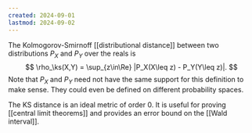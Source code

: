 ```yaml
---
created: 2024-09-01
lastmod: 2024-09-02
---
```

The Kolmogorov-Smirnoff [[distributional distance]] between two distributions $P_X$ and $P_Y$ over the reals is 
$$
\rho_\ks(X,Y) = \sup_{z\in\Re} |P_X(X\leq z) - P_Y(Y\leq z)|.
$$
Note that $P_X$ and $P_Y$ need not have the same support for this definition to make sense. They could even be defined on different probability spaces. 

The KS distance is an ideal metric of order 0. It is useful for proving [[central limit theorems]] and provides an error bound on the [[Wald interval]]. 